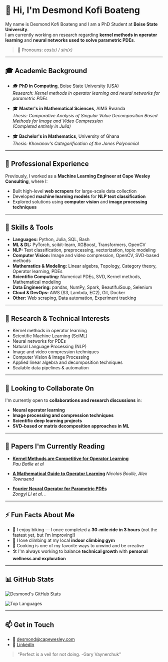 # 👋 Hi, I'm Desmond Kofi Boateng

My name is Desmond Kofi Boateng and I am a PhD Student at **Boise State University**.  
I am currently working on research regarding **kernel methods in operator learning** and **neural networks used to solve parametric PDEs**.

> 🧭 Pronouns: *cos(x) / sin(x)*

---

## 🎓 Academic Background

- 🎓 **PhD in Computing**, Boise State University (USA)  
  *Research: Kernel methods in operator learning and neural networks for parametric PDEs*

- 🎓 **Master's in Mathematical Sciences**, AIMS Rwanda  
  *Thesis: Comparative Analysis of Singular Value Decomposition Based Methods for Image and Video Compression*  
  *(Completed entirely in Julia)*

- 🎓 **Bachelor's in Mathematics**, University of Ghana  
  *Thesis: Khovanov's Categorification of the Jones Polynomial*

---

## 💼 Professional Experience

Previously, I worked as a **Machine Learning Engineer at Cape Wesley Consulting**, where I:
- Built high-level **web scrapers** for large-scale data collection
- Developed **machine learning models** for **NLP text classification**
- Explored solutions using **computer vision** and **image processing techniques**

---

## 🧠 Skills & Tools

- **Languages:** Python, Julia, SQL, Bash  
- **ML & DL:** PyTorch, scikit-learn, XGBoost, Transformers, OpenCV  
- **NLP:** Text classification, preprocessing, vectorization, topic modeling  
- **Computer Vision:** Image and video compression, OpenCV, SVD-based methods  
- **Mathematics & Modeling:** Linear algebra, Topology, Category theory, Operator learning, PDEs  
- **Scientific Computing:** Numerical PDEs, SVD, Kernel methods, Mathematical modeling  
- **Data Engineering:** pandas, NumPy, Spark, BeautifulSoup, Selenium  
- **Cloud & DevOps:** AWS (S3, Lambda, EC2), Git, Docker  
- **Other:** Web scraping, Data automation, Experiment tracking

---

## 🔬 Research & Technical Interests

- Kernel methods in operator learning  
- Scientific Machine Learning (SciML)  
- Neural networks for PDEs  
- Natural Language Processing (NLP)  
- Image and video compression techniques  
- Computer Vision & Image Processing  
- Applied linear algebra and decomposition techniques  
- Scalable data pipelines & automation  

---

## 🤝 Looking to Collaborate On

I'm currently open to **collaborations and research discussions** in:
- **Neural operator learning**
- **Image processing and compression techniques**
- **Scientific deep learning projects**
- **SVD-based or matrix decomposition approaches in ML**

---

## 🧾 Papers I'm Currently Reading

- **[Kernel Methods are Competitive for Operator Learning](https://arxiv.org/abs/2304.13202)**  
  *Pau Batlle et al* 

- **[A Mathematical Guide to Operator Learning](https://arxiv.org/abs/2312.14688)**
  *Nicolas Boulle, Alex Townsend*


- **[Fourier Neural Operator for Parametric PDEs](https://arxiv.org/abs/2010.08895)**  
  *Zongyi Li et al.* .


---

## ⚡ Fun Facts About Me

- 🚴 I enjoy biking — I once completed a **30-mile ride in 3 hours** (not the fastest yet, but I’m improving!)
- 🧗 I love climbing at my local **indoor climbing gym**
- 🍳 Cooking is one of my favorite ways to unwind and be creative
- 🛠️ I'm always working to balance **technical growth** with **personal wellness and exploration**

---

## 📊 GitHub Stats

![Desmond's GitHub Stats](https://github-readme-stats.vercel.app/api?username=kofidesmondML&show_icons=true&theme=github_dark&count_private=true)

![Top Languages](https://github-readme-stats.vercel.app/api/top-langs/?username=kofidesmondML&layout=compact&theme=github_dark)

---

## 📫 Get in Touch

- 📧 desmond@capewesley.com  
- 💼 [LinkedIn](https://linkedin.com/in/dkboateng013)

> “Perfect is a veil for not doing. -Gary Vaynerchuk”
